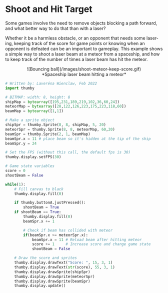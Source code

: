 # Shoot and Hit Target

Some games involve the need to remove objects blocking a path forward, and what better way to do that than with a laser? 

Whether it be a harmless obstacle, or an opponent that needs some laser-ing, keeping track of the score for game points or knowing when an opponent is defeated can be an important to gameplay. This example shows a simple way to shoot a laser beam at a meteor from a spaceship, and how to keep track of the number of times a laser beam has hit the meteor.

<center>
![Bouncing ball](/images/shoot-meteor-keep-score.gif)
</center>
<center>
*Spaceship laser beam hitting a meteor*
</center>


```py
# Written by: Laveréna Wienclaw, Feb 2022
import thumby

# BITMAP: width: 8, height: 8
shipMap = bytearray([195,231,189,219,102,36,60,24])
meteorMap = bytearray([28,122,126,223,175,223,118,60])
beamMap = bytearray([1,1])

# Make a sprite object 
shipSpr = thumby.Sprite(8, 8, shipMap, 5, 20)
meteorSpr = thumby.Sprite(8, 8, meteorMap, 60,20)
beamSpr = thumby.Sprite(2, 1, beamMap)
beamSpr.x = 11 # place beam so it's hidden at the tip of the ship
beamSpr.y = 24

# Set the FPS (without this call, the default fps is 30)
thumby.display.setFPS(30)

# Game state variables
score = 0
shootBeam = False

while(1):
    # Fill canvas to black
    thumby.display.fill(0)

    if thumby.buttonA.justPressed():
        shootBeam = True
    if shootBeam == True:
        thumby.display.fill(0)
        beamSpr.x += 1

        # Check if beam has collided with meteor
        if(beamSpr.x >= meteorSpr.x):
            beamSpr.x = 11 # Reload beam after hitting meteor
            score += 1     # Increase score and change game state
            shootBeam = False

    # Draw the score and sprites
    thumby.display.drawText("Score: ", 15, 3, 1)
    thumby.display.drawText(str(score), 55, 3, 1)
    thumby.display.drawSprite(shipSpr)
    thumby.display.drawSprite(meteorSpr)
    thumby.display.drawSprite(beamSpr)
    thumby.display.update()
```